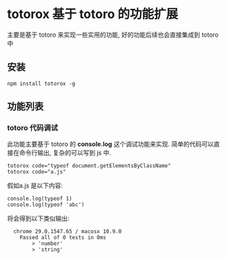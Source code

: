 
# totorox 基于 totoro 的功能扩展
主要是基于 totoro 来实现一些实用的功能, 好的功能后续也会直接集成到 totoro 中

## 安装

```
npm install totorox -g
```

## 功能列表

### totoro 代码调试
此功能主要基于 totoro 的 **console.log** 这个调试功能来实现. 简单的代码可以直接在命令行输出,
复杂的可以写到 js 中. 
```
totorox code="typeof document.getElementsByClassName"
totorox code="a.js"
```

假如a.js 是以下内容:


```
console.log(typeof 1)
console.log(typeof 'abc')
```

将会得到以下类似输出:

```
  chrome 29.0.1547.65 / macosx 10.9.0
    Passed all of 0 tests in 0ms
        > 'number'
        > 'string'
```


